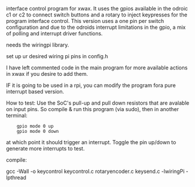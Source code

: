 
interface control program for xwax. It uses the gpios available in the odroic c1 or c2 to connect switch buttons and a rotary to inject keypresses for the program interface control. This version uses a one pin per switch configuration and due to the odroids interrupt limitations in the gpio, a mix of polling and interrupt driver functions.

needs the wiringpi library.

set up ur desired wiring pi pins in config.h

I have left commented code in the main program for more available actions in xwax if you desire to add them.

IF it is going to be used in a rpi, you can modify the program fora pure interrupt based version.


How to test:
 	  Use the SoC's pull-up and pull down resistors that are avalable	on input pins. So compile & run this program (via sudo), then
 	in another terminal:
  
 	 	gpio mode 0 up
 	 	gpio mode 0 down
 	
  at which point it should trigger an interrupt. Toggle the pin
 	up/down to generate more interrupts to test.


compile:
 
  gcc -Wall -o keycontrol keycontrol.c rotaryencoder.c keysend.c -lwiringPi -lpthread
 
 
